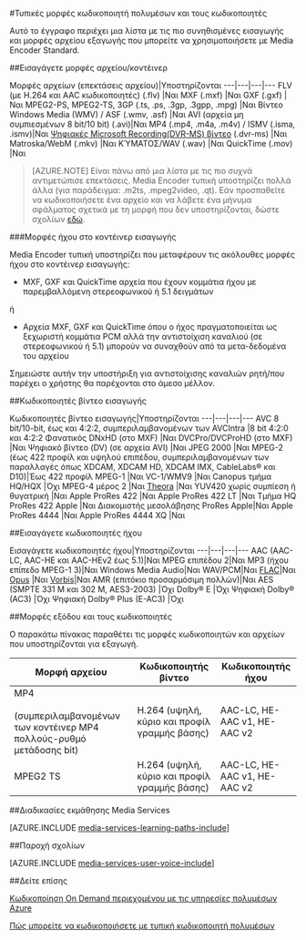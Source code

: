 <properties 
    pageTitle="Media Encoder τυπικές μορφές και τους κωδικοποιητές" 
    description="Αυτό το θέμα παρέχει μια επισκόπηση των κωδικοποιητών και Media Encoder τυπικές μορφές." 
    services="media-services" 
    documentationCenter="" 
    authors="juliako" 
    manager="erikre" 
    editor=""/>

<tags 
    ms.service="media-services" 
    ms.workload="media" 
    ms.tgt_pltfrm="na" 
    ms.devlang="na" 
    ms.topic="article" 
    ms.date="10/10/2016"
    ms.author="juliako;anilmur"/>

#<a name="media-encoder-standard-formats-and-codecs"></a>Τυπικές μορφές κωδικοποιητή πολυμέσων και τους κωδικοποιητές


Αυτό το έγγραφο περιέχει μια λίστα με τις πιο συνηθισμένες εισαγωγής και μορφές αρχείου εξαγωγής που μπορείτε να χρησιμοποιήσετε με Media Encoder Standard.


##<a name="input-containerfile-formats"></a>Εισαγάγετε μορφές αρχείου/κοντέινερ

Μορφές αρχείων (επεκτάσεις αρχείου)|Υποστηρίζονται
---|---|---|---
FLV (με H.264 και AAC κωδικοποιητές) (.flv)          |Ναι 
MXF (.mxf)                  |Ναι 
GXF (.gxf)                  |Ναι 
MPEG2-PS, MPEG2-TS, 3GP (.ts, .ps, .3gp, .3gpp, .mpg)   |Ναι 
Βίντεο Windows Media (WMV) / ASF (.wmv, .asf) |Ναι 
AVI (αρχεία μη συμπιεσμένων 8 bit/10 bit) (.avi)|Ναι 
MP4 (.mp4, .m4a, .m4v) / ISMV (.isma, .ismv)|Ναι 
[Ψηφιακές Microsoft Recording(DVR-MS) βίντεο](https://msdn.microsoft.com/library/windows/desktop/dd692984) (.dvr-ms) |Ναι 
Matroska/WebM (.mkv)        |Ναι 
ΚΎΜΑΤΟΣ/WAV (.wav) |Ναι 
QuickTime (.mov) |Ναι

>[AZURE.NOTE] Είναι πάνω από μια λίστα με τις πιο συχνά αντιμετώπισε επεκτάσεις. Media Encoder τυπική υποστηρίζει πολλά άλλα (για παράδειγμα: .m2ts, .mpeg2video, .qt). Εάν προσπαθείτε να κωδικοποιήσετε ένα αρχείο και να λάβετε ένα μήνυμα σφάλματος σχετικά με τη μορφή που δεν υποστηρίζονται, δώστε σχολίων [εδώ](https://feedback.azure.com/forums/169396-media-services/category/144411-encoding-and-processing/).

###<a name="audio-formats-in-input-containers"></a>Μορφές ήχου στο κοντέινερ εισαγωγής 

Media Encoder τυπική υποστηρίζει που μεταφέρουν τις ακόλουθες μορφές ήχου στο κοντέινερ εισαγωγής:

- MXF, GXF και QuickTime αρχεία που έχουν κομμάτια ήχου με παρεμβαλλόμενη στερεοφωνικού ή 5.1 δειγμάτων

ή

- Αρχεία MXF, GXF και QuickTime όπου ο ήχος πραγματοποιείται ως ξεχωριστή κομμάτια PCM αλλά την αντιστοίχιση καναλιού (σε στερεοφωνικού ή 5.1) μπορούν να συναχθούν από τα μετα-δεδομένα του αρχείου

Σημειώστε αυτήν την υποστήριξη για αντιστοίχισης καναλιών ρητή/που παρέχει ο χρήστης θα παρέχονται στο άμεσο μέλλον.


##<a name="input-video-codecs"></a>Κωδικοποιητές βίντεο εισαγωγής

Κωδικοποιητές βίντεο εισαγωγής|Υποστηρίζονται
---|---|---|---
AVC 8 bit/10-bit, έως και 4:2:2, συμπεριλαμβανομένων των AVCIntra   |8 bit 4:2:0 και 4:2:2 
Φανατικός DNxHD (στο MXF)                                 |Ναι 
DVCPro/DVCProHD (στο MXF)                            |Ναι 
Ψηφιακό βίντεο (DV) (σε αρχεία AVI)                   |Ναι
JPEG 2000                                           |Ναι 
MPEG-2 (έως 422 προφίλ και υψηλού επιπέδου, συμπεριλαμβανομένων των παραλλαγές όπως XDCAM, XDCAM HD, XDCAM IMX, CableLabs® και D10)|Έως 422 προφίλ 
MPEG-1                                              |Ναι 
VC-1/WMV9                                           |Ναι 
Canopus τμήμα HQ/HQX                                      |Όχι 
MPEG-4 μέρος 2                                       |Ναι 
[Theora](https://en.wikipedia.org/wiki/Theora)      |Ναι 
YUV420 χωρίς συμπίεση ή θυγατρική                   |Ναι
Apple ProRes 422                                    |Ναι
Apple ProRes 422 LT |Ναι
Τμήμα HQ ProRes 422 Apple |Ναι
Διακομιστής μεσολάβησης ProRes Apple|Ναι
Apple ProRes 4444 |Ναι
Apple ProRes 4444 XQ |Ναι



##<a name="input-audio-codecs"></a>Εισαγάγετε κωδικοποιητές ήχου

Εισαγάγετε κωδικοποιητές ήχου|Υποστηρίζονται
---|---|---|---
AAC (AAC-LC, AAC-HE και AAC-HEv2 έως 5.1)|Ναι 
MPEG επιπέδου 2|Ναι 
MP3 (ήχου επίπεδο MPEG-1 3)|Ναι 
Windows Media Audio|Ναι 
WAV/PCM|Ναι 
[FLAC](https://en.wikipedia.org/wiki/FLAC)</a>|Ναι 
[Opus](http://go.microsoft.com/fwlink/?LinkId=822667) |Ναι 
[Vorbis](https://en.wikipedia.org/wiki/Vorbis)</a>|Ναι 
AMR (επιτόκιο προσαρμόσιμη πολλών)|Ναι
AES (SMPTE 331 M και 302 M, AES3-2003)        |Όχι 
Dolby® E                                    |Όχι 
Ψηφιακή Dolby® (AC3)                        |Όχι 
Ψηφιακή Dolby® Plus (E-AC3)                 |Όχι 


##<a name="output-formats-and-codecs"></a>Μορφές εξόδου και τους κωδικοποιητές

Ο παρακάτω πίνακας παραθέτει τις μορφές κωδικοποιητών και αρχείων που υποστηρίζονται για εξαγωγή.


Μορφή αρχείου|Κωδικοποιητής βίντεο|Κωδικοποιητής ήχου
---|---|---
MP4 <br/><br/>(συμπεριλαμβανομένων των κοντέινερ MP4 πολλούς-ρυθμό μετάδοσης bit) |H.264 (υψηλή, κύριο και προφίλ γραμμής βάσης)|AAC-LC, HE-AAC v1, HE-AAC v2 
MPEG2 TS |H.264 (υψηλή, κύριο και προφίλ γραμμής βάσης)|AAC-LC, HE-AAC v1, HE-AAC v2 



##<a name="media-services-learning-paths"></a>Διαδικασίες εκμάθησης Media Services

[AZURE.INCLUDE [media-services-learning-paths-include](../../includes/media-services-learning-paths-include.md)]

##<a name="provide-feedback"></a>Παροχή σχολίων

[AZURE.INCLUDE [media-services-user-voice-include](../../includes/media-services-user-voice-include.md)]

##<a name="see-also"></a>Δείτε επίσης

[Κωδικοποίηση On Demand περιεχομένου με τις υπηρεσίες πολυμέσων Azure](media-services-encode-asset.md)

[Πώς μπορείτε να κωδικοποιήσετε με τυπική κωδικοποιητή πολυμέσων](media-services-dotnet-encode-with-media-encoder-standard.md)
